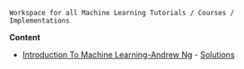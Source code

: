 ```
Workspace for all Machine Learning Tutorials / Courses / Implementations
```

**Content**
- [Introduction To Machine Learning-Andrew Ng](https://www.coursera.org/learn/machine-learning) - [Solutions](https://github.com/varskann/MachineLearning/IntroToML-AndreNg)
